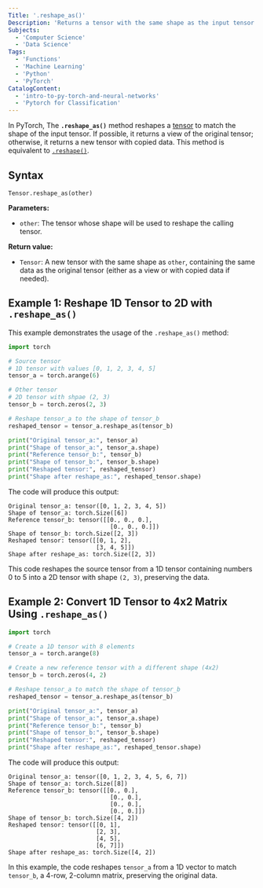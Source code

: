 ```yaml
---
Title: '.reshape_as()'
Description: 'Returns a tensor with the same shape as the input tensor.'
Subjects:
  - 'Computer Science'
  - 'Data Science'
Tags:
  - 'Functions'
  - 'Machine Learning'
  - 'Python'
  - 'PyTorch'
CatalogContent:
  - 'intro-to-py-torch-and-neural-networks'
  - 'Pytorch for Classification'
---
```


In PyTorch, The **`.reshape_as()`** method reshapes a [tensor](https://www.codecademy.com/resources/docs/pytorch/tensors) to match the shape of the input tensor. If possible, it returns a view of the original tensor; otherwise, it returns a new tensor with copied data. This method is equivalent to [`.reshape()`](https://www.codecademy.com/resources/docs/pytorch/tensors/reshape).

## Syntax

```pseudo
Tensor.reshape_as(other)
```

**Parameters:**

- `other`: The tensor whose shape will be used to reshape the calling tensor.

**Return value:**

- `Tensor`: A new tensor with the same shape as `other`, containing the same data as the original tensor (either as a view or with copied data if needed).

## Example 1: Reshape 1D Tensor to 2D with `.reshape_as()`

This example demonstrates the usage of the `.reshape_as()` method:

```py
import torch

# Source tensor
# 1D tensor with values [0, 1, 2, 3, 4, 5]
tensor_a = torch.arange(6)

# Other tensor
# 2D tensor with shpae (2, 3)
tensor_b = torch.zeros(2, 3)

# Reshape tensor_a to the shape of tensor_b
reshaped_tensor = tensor_a.reshape_as(tensor_b)

print("Original tensor_a:", tensor_a)
print("Shape of tensor_a:", tensor_a.shape)
print("Reference tensor_b:", tensor_b)
print("Shape of tensor_b:", tensor_b.shape)
print("Reshaped tensor:", reshaped_tensor)
print("Shape after reshape_as:", reshaped_tensor.shape)
```

The code will produce this output:

```shell
Original tensor_a: tensor([0, 1, 2, 3, 4, 5])
Shape of tensor_a: torch.Size([6])
Reference tensor_b: tensor([[0., 0., 0.],
                             [0., 0., 0.]])
Shape of tensor_b: torch.Size([2, 3])
Reshaped tensor: tensor([[0, 1, 2],
                         [3, 4, 5]])
Shape after reshape_as: torch.Size([2, 3])
```

This code reshapes the source tensor from a 1D tensor containing numbers 0 to 5 into a 2D tensor with shape `(2, 3)`, preserving the data.

## Example 2: Convert 1D Tensor to 4x2 Matrix Using `.reshape_as()`

```py
import torch

# Create a 1D tensor with 8 elements
tensor_a = torch.arange(8)

# Create a new reference tensor with a different shape (4x2)
tensor_b = torch.zeros(4, 2)

# Reshape tensor_a to match the shape of tensor_b
reshaped_tensor = tensor_a.reshape_as(tensor_b)

print("Original tensor_a:", tensor_a)
print("Shape of tensor_a:", tensor_a.shape)
print("Reference tensor_b:", tensor_b)
print("Shape of tensor_b:", tensor_b.shape)
print("Reshaped tensor:", reshaped_tensor)
print("Shape after reshape_as:", reshaped_tensor.shape)
```

The code will produce this output:

```shell
Original tensor_a: tensor([0, 1, 2, 3, 4, 5, 6, 7])
Shape of tensor_a: torch.Size([8])
Reference tensor_b: tensor([[0., 0.],
                             [0., 0.],
                             [0., 0.],
                             [0., 0.]])
Shape of tensor_b: torch.Size([4, 2])
Reshaped tensor: tensor([[0, 1],
                         [2, 3],
                         [4, 5],
                         [6, 7]])
Shape after reshape_as: torch.Size([4, 2])
```

In this example, the code reshapes `tensor_a` from a 1D vector to match `tensor_b`, a 4-row, 2-column matrix, preserving the original data.
